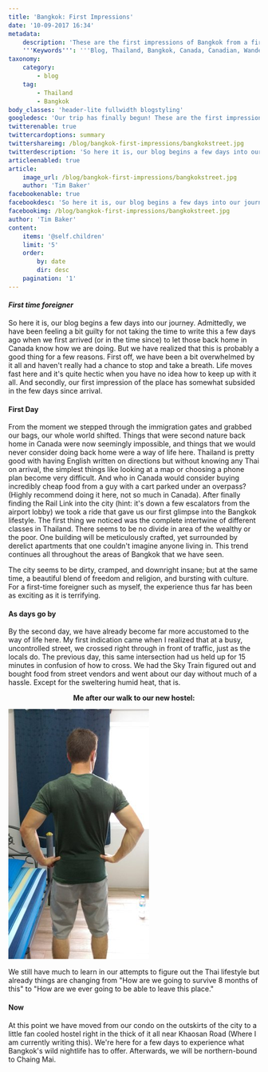 ```yaml
---
title: 'Bangkok: First Impressions'
date: '10-09-2017 16:34'
metadata:
    description: 'These are the first impressions of Bangkok from a first-time Canadian traveller.'
    '''Keywords''': '''Blog, Thailand, Bangkok, Canada, Canadian, Wanderlust'''
taxonomy:
    category:
        - blog
    tag:
        - Thailand
        - Bangkok
body_classes: 'header-lite fullwidth blogstyling'
googledesc: 'Our trip has finally begun! These are the first impressions of Bangkok from a first-time Canadian traveller.'
twitterenable: true
twittercardoptions: summary
twittershareimg: /blog/bangkok-first-impressions/bangkokstreet.jpg
twitterdescription: 'So here it is, our blog begins a few days into our journey. Admittedly, we have been feeling a bit guilty for not taking the time to write this a few days ago when we first arrived (or in the time since) to let those back home in Canada know how we are doing. But we have reali...'
articleenabled: true
article:
    image_url: /blog/bangkok-first-impressions/bangkokstreet.jpg
    author: 'Tim Baker'
facebookenable: true
facebookdesc: 'So here it is, our blog begins a few days into our journey. Admittedly, we have been feeling a bit guilty for not taking the time to write this a few days ago when we first arrived (or in the time since) to let those back home in Canada know how we are doing. But we have reali...'
facebookimg: /blog/bangkok-first-impressions/bangkokstreet.jpg
author: 'Tim Baker'
content:
    items: '@self.children'
    limit: '5'
    order:
        by: date
        dir: desc
    pagination: '1'
---
```


#### _First time foreigner_
So here it is, our blog begins a few days into our journey. Admittedly, we have been feeling a bit guilty for not taking the time to write this a few days ago when we first arrived (or in the time since) to let those back home in Canada know how we are doing. But we have realized that this is probably a good thing for a few reasons. First off, we have been a bit overwhelmed by it all and haven't really had a chance to stop and take a breath. Life moves fast here and it's quite hectic when you have no idea how to keep up with it all. And secondly, our first impression of the place has somewhat subsided in the few days since arrival.
#### First Day
From the moment we stepped through the immigration gates and grabbed our bags, our whole world shifted. Things that were second nature back home in Canada were now seemingly impossible, and things that we would never consider doing back home were a way of life here. Thailand is pretty good with having English written on directions but without knowing any Thai on arrival, the simplest things like looking at a map or choosing a phone plan become very difficult. And who in Canada would consider buying incredibly cheap food from a guy with a cart parked under an overpass? (Highly recommend doing it here, not so much in Canada). After finally finding the Rail Link into the city (hint: it's down a few escalators from the airport lobby) we took a ride that gave us our first glimpse into the Bangkok lifestyle. The first thing we noticed was the complete intertwine of different classes in Thailand. There seems to be no divide in area of the wealthy or the poor. One building will be meticulously crafted, yet surrounded by derelict apartments that one couldn't imagine anyone living in. This trend continues all throughout the areas of Bangkok that we have seen.

The city seems to be dirty, cramped, and downright insane; but at the same time, a beautiful blend of freedom and religion, and bursting with culture. For a first-time foreigner such as myself, the experience thus far has been as exciting as it is terrifying.
#### As days go by
By the second day, we have already become far more accustomed to the way of life here. My first indication came when I realized that at a busy, uncontrolled street, we crossed right through in front of traffic, just as the locals do. The previous day, this same intersection had us held up for 15 minutes in confusion of how to cross. We had the Sky Train figured out and bought food from street vendors and went about our day without much of a hassle. Except for the sweltering humid heat, that is.

<p style= "text-align: center"><b>Me after our walk to our new hostel:</b></p> 

![sweaty](sweaty.jpg)

We still have much to learn in our attempts to figure out the Thai lifestyle but already things are changing from "How are we going to survive 8 months of this" to "How are we ever going to be able to leave this place."

#### Now
At this point we have moved from our condo on the outskirts of the city to a little fan cooled hostel right in the thick of it all near Khaosan Road (Where I am currently writing this). We're here for a few days to experience what Bangkok's wild nightlife has to offer. Afterwards, we will be northern-bound to Chaing Mai.
